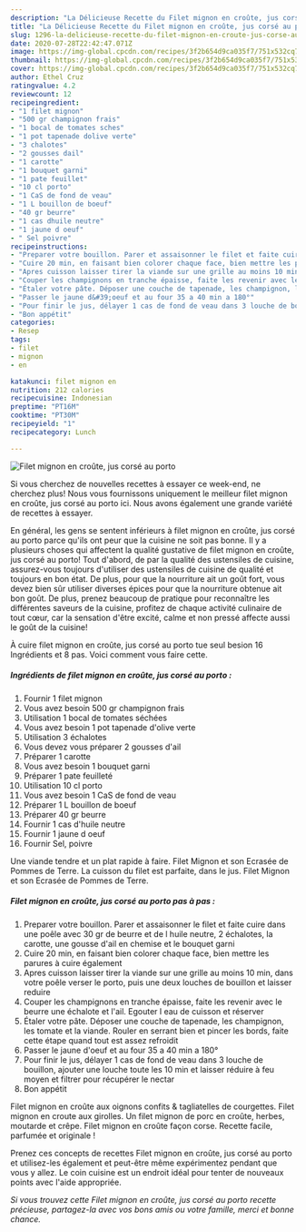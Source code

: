 ```yaml
---
description: "La Délicieuse Recette du Filet mignon en croûte, jus corsé au porto"
title: "La Délicieuse Recette du Filet mignon en croûte, jus corsé au porto"
slug: 1296-la-delicieuse-recette-du-filet-mignon-en-croute-jus-corse-au-porto
date: 2020-07-28T22:42:47.071Z
image: https://img-global.cpcdn.com/recipes/3f2b654d9ca035f7/751x532cq70/filet-mignon-en-croute-jus-corse-au-porto-photo-principale-de-la-recette.jpg
thumbnail: https://img-global.cpcdn.com/recipes/3f2b654d9ca035f7/751x532cq70/filet-mignon-en-croute-jus-corse-au-porto-photo-principale-de-la-recette.jpg
cover: https://img-global.cpcdn.com/recipes/3f2b654d9ca035f7/751x532cq70/filet-mignon-en-croute-jus-corse-au-porto-photo-principale-de-la-recette.jpg
author: Ethel Cruz
ratingvalue: 4.2
reviewcount: 12
recipeingredient:
- "1 filet mignon"
- "500 gr champignon frais"
- "1 bocal de tomates sches"
- "1 pot tapenade dolive verte"
- "3 chalotes"
- "2 gousses dail"
- "1 carotte"
- "1 bouquet garni"
- "1 pate feuillet"
- "10 cl porto"
- "1 CaS de fond de veau"
- "1 L bouillon de boeuf"
- "40 gr beurre"
- "1 cas dhuile neutre"
- "1 jaune d oeuf"
- " Sel poivre"
recipeinstructions:
- "Preparer votre bouillon. Parer et assaisonner le filet et faite cuire dans une poêle avec 30 gr de beurre et de l huile neutre, 2 échalotes, la carotte, une gousse d&#39;ail en chemise et le bouquet garni"
- "Cuire 20 min, en faisant bien colorer chaque face, bien mettre les parures à cuire également"
- "Apres cuisson laisser tirer la viande sur une grille au moins 10 min, dans votre poêle verser le porto, puis une deux louches de bouillon et laisser reduire"
- "Couper les champignons en tranche épaisse, faite les revenir avec le beurre une échalote et l&#39;ail. Egouter l eau de cuisson et réserver"
- "Étaler votre pâte. Déposer une couche de tapenade, les champignon, les tomate et la viande. Rouler en serrant bien et pincer les bords, faite cette étape quand tout est assez refroidit"
- "Passer le jaune d&#39;oeuf et au four 35 a 40 min a 180°"
- "Pour finir le jus, délayer 1 cas de fond de veau dans 3 louche de bouillon, ajouter une louche toute les 10 min et laisser réduire à feu moyen et filtrer pour récupérer le nectar"
- "Bon appétit"
categories:
- Resep
tags:
- filet
- mignon
- en

katakunci: filet mignon en 
nutrition: 212 calories
recipecuisine: Indonesian
preptime: "PT16M"
cooktime: "PT30M"
recipeyield: "1"
recipecategory: Lunch

---
```



![Filet mignon en croûte, jus corsé au porto](https://img-global.cpcdn.com/recipes/3f2b654d9ca035f7/751x532cq70/filet-mignon-en-croute-jus-corse-au-porto-photo-principale-de-la-recette.jpg)

Si vous cherchez de nouvelles recettes à essayer ce week-end, ne cherchez plus! Nous vous fournissons uniquement le meilleur filet mignon en croûte, jus corsé au porto ici. Nous avons également une grande variété de recettes à essayer.

En général, les gens se sentent inférieurs à filet mignon en croûte, jus corsé au porto parce qu'ils ont peur que la cuisine ne soit pas bonne. Il y a plusieurs choses qui affectent la qualité gustative de filet mignon en croûte, jus corsé au porto! Tout d'abord, de par la qualité des ustensiles de cuisine, assurez-vous toujours d'utiliser des ustensiles de cuisine de qualité et toujours en bon état. De plus, pour que la nourriture ait un goût fort, vous devez bien sûr utiliser diverses épices pour que la nourriture obtenue ait bon goût. De plus, prenez beaucoup de pratique pour reconnaître les différentes saveurs de la cuisine, profitez de chaque activité culinaire de tout cœur, car la sensation d'être excité, calme et non pressé affecte aussi le goût de la cuisine!

<!--inarticleads1-->

À cuire filet mignon en croûte, jus corsé au porto tue seul besion 16 Ingrédients et 8 pas. Voici comment vous faire cette.

##### Ingrédients de filet mignon en croûte, jus corsé au porto :

1. Fournir 1 filet mignon
1. Vous avez besoin 500 gr champignon frais
1. Utilisation 1 bocal de tomates séchées
1. Vous avez besoin 1 pot tapenade d&#39;olive verte
1. Utilisation 3 échalotes
1. Vous devez vous préparer 2 gousses d&#39;ail
1. Préparer 1 carotte
1. Vous avez besoin 1 bouquet garni
1. Préparer 1 pate feuilleté
1. Utilisation 10 cl porto
1. Vous avez besoin 1 CaS de fond de veau
1. Préparer 1 L bouillon de boeuf
1. Préparer 40 gr beurre
1. Fournir 1 cas d&#39;huile neutre
1. Fournir 1 jaune d oeuf
1. Fournir  Sel, poivre


Une viande tendre et un plat rapide à faire. Filet Mignon et son Ecrasée de Pommes de Terre. La cuisson du filet est parfaite, dans le jus. Filet Mignon et son Ecrasée de Pommes de Terre. 

<!--inarticleads2-->

##### Filet mignon en croûte, jus corsé au porto pas à pas :

1. Preparer votre bouillon. Parer et assaisonner le filet et faite cuire dans une poêle avec 30 gr de beurre et de l huile neutre, 2 échalotes, la carotte, une gousse d&#39;ail en chemise et le bouquet garni
1. Cuire 20 min, en faisant bien colorer chaque face, bien mettre les parures à cuire également
1. Apres cuisson laisser tirer la viande sur une grille au moins 10 min, dans votre poêle verser le porto, puis une deux louches de bouillon et laisser reduire
1. Couper les champignons en tranche épaisse, faite les revenir avec le beurre une échalote et l&#39;ail. Egouter l eau de cuisson et réserver
1. Étaler votre pâte. Déposer une couche de tapenade, les champignon, les tomate et la viande. Rouler en serrant bien et pincer les bords, faite cette étape quand tout est assez refroidit
1. Passer le jaune d&#39;oeuf et au four 35 a 40 min a 180°
1. Pour finir le jus, délayer 1 cas de fond de veau dans 3 louche de bouillon, ajouter une louche toute les 10 min et laisser réduire à feu moyen et filtrer pour récupérer le nectar
1. Bon appétit


Filet mignon en croûte aux oignons confits &amp; tagliatelles de courgettes. Filet mignon en croute aux girolles. Un filet mignon de porc en croûte, herbes, moutarde et crêpe. Filet mignon en croûte façon corse. Recette facile, parfumée et originale ! 

<!--inarticleads1-->

<p>
Prenez ces concepts de recettes Filet mignon en croûte, jus corsé au porto et utilisez-les également et peut-être même expérimentez pendant que vous y allez. Le coin cuisine est un endroit idéal pour tenter de nouveaux points avec l'aide appropriée.
</p>

<p>
<i>Si vous trouvez cette Filet mignon en croûte, jus corsé au porto recette précieuse, partagez-la avec vos bons amis ou votre famille, merci et bonne chance.</i>
</p>
